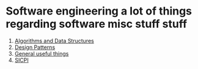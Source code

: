 # Software engineering a lot of things regarding software misc stuff stuff

1. [Algorithms and Data Structures](./AlgorithmsDataStructures/Index.md)
2. [Design Patterns](./Design_Patterns/Index.md)
3. [General useful things](./GeneralKnowledge_for_developers/Index.md)
4. [SICPI](./SICPI_How_I_stopped_worrying_and_love_the_code/Index.md)
